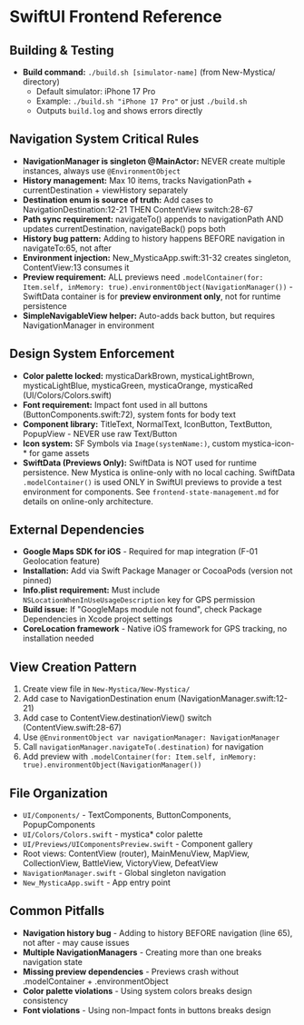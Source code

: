 # SwiftUI Frontend Reference

## Building & Testing

- **Build command:** `./build.sh [simulator-name]` (from New-Mystica/ directory)
  - Default simulator: iPhone 17 Pro
  - Example: `./build.sh "iPhone 17 Pro"` or just `./build.sh`
  - Outputs `build.log` and shows errors directly

## Navigation System Critical Rules

- **NavigationManager is singleton @MainActor:** NEVER create multiple instances, always use `@EnvironmentObject`
- **History management:** Max 10 items, tracks NavigationPath + currentDestination + viewHistory separately
- **Destination enum is source of truth:** Add cases to NavigationDestination:12-21 THEN ContentView switch:28-67
- **Path sync requirement:** navigateTo() appends to navigationPath AND updates currentDestination, navigateBack() pops both
- **History bug pattern:** Adding to history happens BEFORE navigation in navigateTo:65, not after
- **Environment injection:** New_MysticaApp.swift:31-32 creates singleton, ContentView:13 consumes it
- **Preview requirement:** ALL previews need `.modelContainer(for: Item.self, inMemory: true).environmentObject(NavigationManager())` - SwiftData container is for **preview environment only**, not for runtime persistence
- **SimpleNavigableView helper:** Auto-adds back button, but requires NavigationManager in environment

## Design System Enforcement

- **Color palette locked:** mysticaDarkBrown, mysticaLightBrown, mysticaLightBlue, mysticaGreen, mysticaOrange, mysticaRed (UI/Colors/Colors.swift)
- **Font requirement:** Impact font used in all buttons (ButtonComponents.swift:72), system fonts for body text
- **Component library:** TitleText, NormalText, IconButton, TextButton, PopupView - NEVER use raw Text/Button
- **Icon system:** SF Symbols via `Image(systemName:)`, custom mystica-icon-* for game assets
- **SwiftData (Previews Only):** SwiftData is NOT used for runtime persistence. New Mystica is online-only with no local caching. SwiftData `.modelContainer()` is used ONLY in SwiftUI previews to provide a test environment for components. See `frontend-state-management.md` for details on online-only architecture.

## External Dependencies

- **Google Maps SDK for iOS** - Required for map integration (F-01 Geolocation feature)
- **Installation:** Add via Swift Package Manager or CocoaPods (version not pinned)
- **Info.plist requirement:** Must include `NSLocationWhenInUseUsageDescription` key for GPS permission
- **Build issue:** If "GoogleMaps module not found", check Package Dependencies in Xcode project settings
- **CoreLocation framework** - Native iOS framework for GPS tracking, no installation needed

## View Creation Pattern

1. Create view file in `New-Mystica/New-Mystica/`
2. Add case to NavigationDestination enum (NavigationManager.swift:12-21)
3. Add case to ContentView.destinationView() switch (ContentView.swift:28-67)
4. Use `@EnvironmentObject var navigationManager: NavigationManager`
5. Call `navigationManager.navigateTo(.destination)` for navigation
6. Add preview with `.modelContainer(for: Item.self, inMemory: true).environmentObject(NavigationManager())`

## File Organization

- `UI/Components/` - TextComponents, ButtonComponents, PopupComponents
- `UI/Colors/Colors.swift` - mystica* color palette
- `UI/Previews/UIComponentsPreview.swift` - Component gallery
- Root views: ContentView (router), MainMenuView, MapView, CollectionView, BattleView, VictoryView, DefeatView
- `NavigationManager.swift` - Global singleton navigation
- `New_MysticaApp.swift` - App entry point

## Common Pitfalls

- **Navigation history bug** - Adding to history BEFORE navigation (line 65), not after - may cause issues
- **Multiple NavigationManagers** - Creating more than one breaks navigation state
- **Missing preview dependencies** - Previews crash without .modelContainer + .environmentObject
- **Color palette violations** - Using system colors breaks design consistency
- **Font violations** - Using non-Impact fonts in buttons breaks design
